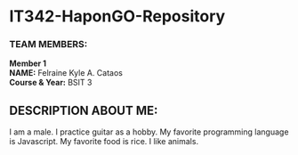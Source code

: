 # IT342-HaponGO-Repository

### TEAM MEMBERS:
**Member 1**<br>
**NAME:** Felraine Kyle A. Cataos<br>
**Course & Year:** BSIT 3

## DESCRIPTION ABOUT ME:
I am a male. I practice guitar as a hobby. My favorite programming language is Javascript. My favorite food is rice. I like animals.